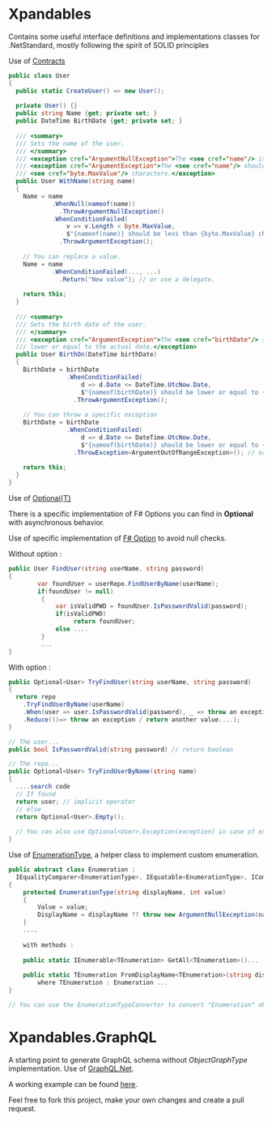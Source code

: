 # Xpandables
Contains some useful interface definitions and implementations classes for .NetStandard, mostly following the spirit of SOLID principles

Use of [Contracts](https://github.com/Francescolis/Xpandables/tree/master/Xpandables.Standards/Contracts)

```C#
public class User
{
  public static CreateUser() => new User();
  
  private User() {}
  public string Name {get; private set; }
  public DateTime BirthDate {get; private set; }
  
  /// <summary>
  /// Sets the name of the user.
  /// </summary>
  /// <exception cref="ArgumentNullException">The <see cref="name"/> is null.</exception>
  /// <exception cref="ArgumentException">The <see cref="name"/> should be less than 
  /// <see cref="byte.MaxValue"/> characters.</exception>
  public User WithName(string name)
  {
    Name = name
            .WhenNull(nameof(name))
              .ThrowArgumentNullException()
            .WhenConditionFailed(
                v => v.Length < byte.MaxValue,
                $"{nameof(name)} should be less than {byte.MaxValue} characters")
              .ThrowArgumentException();
    
    // You can replace a value.
    Name = name
            .WhenConditionFailed(..., ...)
              .Return("New value"); // or use a delegate.
              
    return this;
  }
  
  /// <summary>
  /// Sets the birth date of the user.
  /// </summary>
  /// <exception cref="ArgumentException">The <see cref="birthDate"/> should be 
  /// lower or equal to the actual date.</exception>
  public User BirthOn(DateTime birthDate)
  {
    BirthDate = birthDate
                .WhenConditionFailed(
                    d => d.Date <= DateTime.UtcNow.Date,
                    $"{nameof(birthDate)} should be lower or equal to {DateTime.UtcNow.Date}.")
                  .ThrowArgumentException();
    
    // You can throw a specific exception
    BirthDate = birthDate
                .WhenConditionFailed(
                    d => d.Date <= DateTime.UtcNow.Date,
                    $"{nameof(birthDate)} should be lower or equal to {DateTime.UtcNow.Date}.")
                  .ThrowException<ArgumentOutOfRangeException>(); // or use a delegate.
    
    return this;
  }  
}

```
Use of [Optional{T}](https://github.com/Francescolis/Xpandables/tree/master/Xpandables.Standards/Optionals)

There is a specific implementation of F# Options you can find in **Optional<T>** with asynchronous behavior.

Use of specific implementation of [F# Option](https://docs.microsoft.com/fr-fr/dotnet/fsharp/language-reference/options) to avoid null checks.

Without option :

```C#
public User FindUser(string userName, string password)
{
        var foundUser = userRepo.FindUserByName(userName);
        if(foundUser != null)
         {
             var isValidPWD = foundUser.IsPasswordValid(password);
             if(isValidPWD)
                  return foundUser;
             else ....
         }
         ...
}
```
With option :

```C#
public Optional<User> TryFindUser(string userName, string password)
{
  return repo
    .TryFindUserByName(userName)
    .When(user => user.IsPasswordValid(password), _ => throw an exception for example...)
    .Reduce(()=> throw an exception / return another value....);
}

// The user...
public bool IsPasswordValid(string password) // return boolean

// The repo...
public Optional<User> TryFindUserByName(string name)
{
  ....search code
  // If found
  return user; // implicit operator
  // else
  return Optional<User>.Empty();
  
  // You can also use Optional<User>.Exception(exception) in case of exception.
}

```

Use of [EnumerationType](https://github.com/Francescolis/Xpandables/tree/master/Xpandables.Standards/Enumerations),
a helper class to implement custom enumeration.

```C#
public abstract class Enumeration :
  IEqualityComparer<EnumerationType>, IEquatable<EnumerationType>, IComparable<EnumerationType>
{
    protected EnumerationType(string displayName, int value)
    {
        Value = value;
        DisplayName = displayName ?? throw new ArgumentNullException(nameof(displayName));
    }
    ....
    
    with methods :
    
    public static IEnumerable<TEnumeration> GetAll<TEnumeration>()...
    
    public static TEnumeration FromDisplayName<TEnumeration>(string displayName)
        where TEnumeration : Enumeration ...        
}

// You can use the EnumerationTypeConverter to convert "Enumeration" objects to and from string representations.

```

# Xpandables.GraphQL

A starting point to generate GraphQL schema without *ObjectGraphType* implementation.
Use of [GraphQL.Net](https://github.com/graphql-dotnet/graphql-dotnet).

A working example can be found
[here](https://github.com/Francescolis/Xpandables/tree/master/Xpandables.GraphQL.Api).

Feel free to fork this project, make your own changes and create a pull request.
